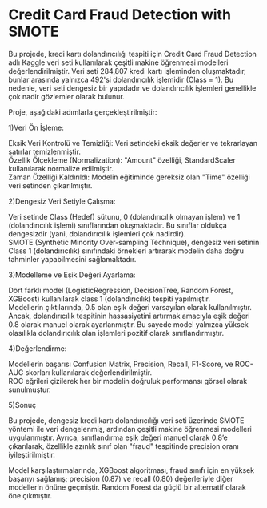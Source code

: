 # Credit Card Fraud Detection with SMOTE
Bu projede, kredi kartı dolandırıcılığı tespiti için Credit Card Fraud Detection adlı Kaggle veri seti kullanılarak çeşitli makine öğrenmesi modelleri değerlendirilmiştir. Veri seti 284,807 kredi kartı işleminden oluşmaktadır, bunlar arasında yalnızca 492'si dolandırıcılık işlemidir (Class = 1). Bu nedenle, veri seti dengesiz bir yapıdadır ve dolandırıcılık işlemleri genellikle çok nadir gözlemler olarak bulunur.

Proje, aşağıdaki adımlarla gerçekleştirilmiştir:

1)Veri Ön İşleme:

Eksik Veri Kontrolü ve Temizliği: Veri setindeki eksik değerler ve tekrarlayan satırlar temizlenmiştir.  
Özellik Ölçekleme (Normalization): "Amount" özelliği, StandardScaler kullanılarak normalize edilmiştir.  
Zaman Özelliği Kaldırıldı: Modelin eğitiminde gereksiz olan "Time" özelliği veri setinden çıkarılmıştır.  

2)Dengesiz Veri Setiyle Çalışma:

Veri setinde Class (Hedef) sütunu, 0 (dolandırıcılık olmayan işlem) ve 1 (dolandırıcılık işlemi) sınıflarından oluşmaktadır. Bu sınıflar oldukça dengesizdir (yani, dolandırıcılık işlemleri çok nadirdir).  
SMOTE (Synthetic Minority Over-sampling Technique), dengesiz veri setinin Class 1 (dolandırıcılık) sınıfındaki örnekleri artırarak modelin daha doğru tahminler yapabilmesini sağlamaktadır.  

3)Modelleme ve Eşik Değeri Ayarlama:

Dört farklı model (LogisticRegression, DecisionTree, Random Forest, XGBoost) kullanılarak class 1 (dolandırıcılık) tespiti yapılmıştır.  
Modellerin çıktılarında, 0.5 olan eşik değeri varsayılan olarak kullanılmıştır. Ancak, dolandırıcılık tespitinin hassasiyetini artırmak amacıyla eşik değeri 0.8 olarak manuel olarak ayarlanmıştır. Bu sayede model yalnızca yüksek olasılıkla dolandırıcılık olan işlemleri pozitif olarak sınıflandırmıştır.  

4)Değerlendirme:

Modellerin başarısı Confusion Matrix, Precision, Recall, F1-Score, ve ROC-AUC skorları kullanılarak değerlendirilmiştir.  
ROC eğrileri çizilerek her bir modelin doğruluk performansı görsel olarak sunulmuştur. 

5)Sonuç

Bu projede, dengesiz kredi kartı dolandırıcılığı veri seti üzerinde SMOTE yöntemi ile veri dengelenmiş, ardından çeşitli makine öğrenmesi modelleri uygulanmıştır. Ayrıca, sınıflandırma eşik değeri manuel olarak 0.8’e çıkarılarak, özellikle azınlık sınıf olan "fraud" tespitinde precision oranı iyileştirilmiştir.

Model karşılaştırmalarında, XGBoost algoritması, fraud sınıfı için en yüksek başarıyı sağlamış; precision (0.87) ve recall (0.80) değerleriyle diğer modellerin önüne geçmiştir. Random Forest da güçlü bir alternatif olarak öne çıkmıştır.
